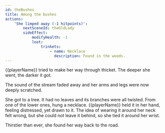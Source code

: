 ```yaml
---
id: theBushes
title: Among the bushes
actions:
    'She limped away (-1 hitpoints)':
        nextSceneId: theOldLady
        sideEffect:
            modifyHealth: -1
            loot:
                trinkets:
                    - name: Necklace
                      description: Found in the woods.
---
```


{{playerName}} tried to make her way through thicket. The deeper she went, the darker it got.

The sound of the stream faded away and her arms and legs were now deeply scratched.

She got to a tree. It had no leaves and its branches were all twisted. From one of the lower ones, hung a necklace. {{playerName}} held it in her hand, feeling distressed, yet drawn to it. The idea of wearing it around her neck felt wrong, but she could not leave it behind, so she tied it around her wrist.

Thirstier than ever, she found her way back to the road.
